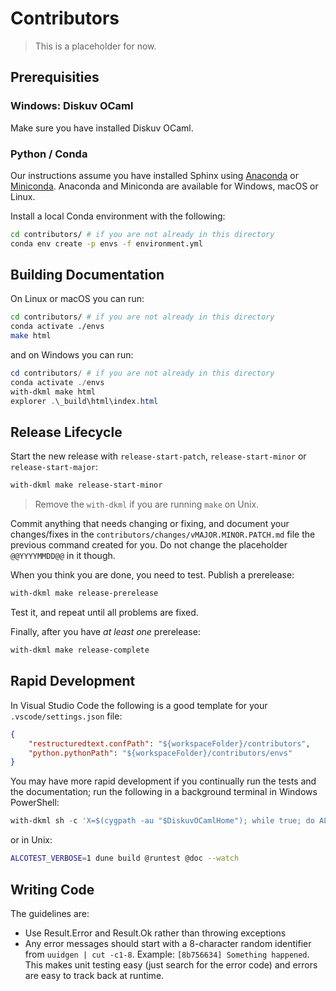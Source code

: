 # Contributors

> This is a placeholder for now.

## Prerequisities

### Windows: Diskuv OCaml

Make sure you have installed Diskuv OCaml.

### Python / Conda

Our instructions assume you have installed Sphinx using [Anaconda](https://www.anaconda.com/products/individual)
or [Miniconda](https://docs.conda.io/en/latest/miniconda.html). Anaconda and Miniconda
are available for Windows, macOS or Linux.

Install a local Conda environment with the following:

```bash
cd contributors/ # if you are not already in this directory
conda env create -p envs -f environment.yml
```

## Building Documentation

On Linux or macOS you can run:

```bash
cd contributors/ # if you are not already in this directory
conda activate ./envs
make html
```

and on Windows you can run:

```powershell
cd contributors/ # if you are not already in this directory
conda activate ./envs
with-dkml make html
explorer .\_build\html\index.html
```

## Release Lifecycle

Start the new release with `release-start-patch`, `release-start-minor`
or `release-start-major`:

```powershell
with-dkml make release-start-minor
```

> Remove the `with-dkml` if you are running `make` on Unix.

Commit anything that needs changing or fixing, and document your changes/fixes in
the `contributors/changes/vMAJOR.MINOR.PATCH.md` file the previous command created
for you. Do not change the placeholder `@@YYYYMMDD@@` in it though.

When you think you are done, you need to test. Publish a prerelease:

```powershell
with-dkml make release-prerelease
```

Test it, and repeat until all problems are fixed.

Finally, after you have *at least one* prerelease:

```powershell
with-dkml make release-complete
```

## Rapid Development

In Visual Studio Code the following is a good template for your
``.vscode/settings.json`` file:

```json
{
    "restructuredtext.confPath": "${workspaceFolder}/contributors",
    "python.pythonPath": "${workspaceFolder}/contributors/envs"
}
```

You may have more rapid development if you continually run the tests and the
documentation; run the following in a background terminal in Windows PowerShell:

```powershell
with-dkml sh -c 'X=$(cygpath -au "$DiskuvOCamlHome"); while true; do ALCOTEST_VERBOSE=1 dune build @runtest @doc --watch;  done'
```

or in Unix:

```bash
ALCOTEST_VERBOSE=1 dune build @runtest @doc --watch
```

## Writing Code

The guidelines are:

* Use Result.Error and Result.Ok rather than throwing exceptions
* Any error messages should start with a 8-character random identifier
  from `uuidgen | cut -c1-8`. Example: `[8b756634] Something happened`.
  This makes unit testing easy (just search for the error code) and
  errors are easy to track back at runtime.
